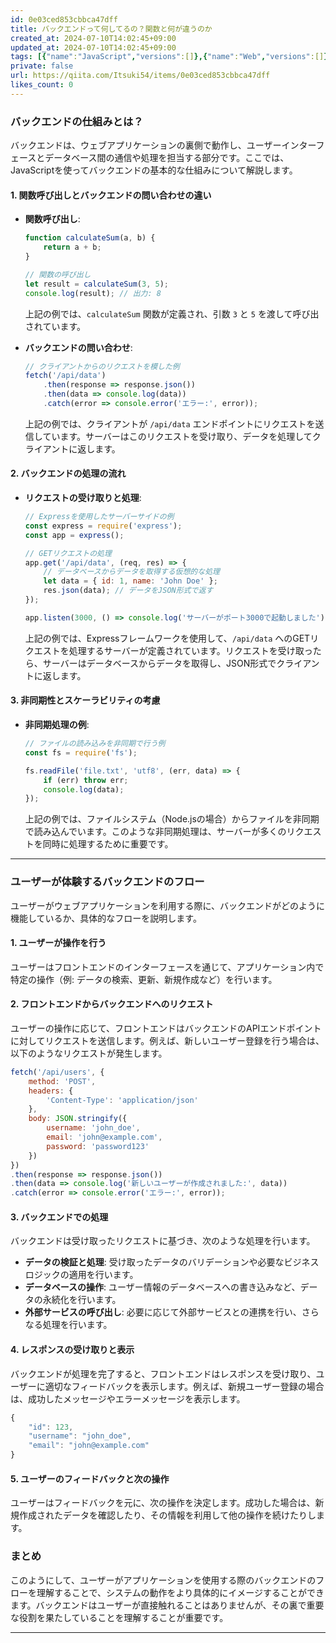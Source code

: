 ```yaml
---
id: 0e03ced853cbbca47dff
title: バックエンドって何してるの？関数と何が違うのか
created_at: 2024-07-10T14:02:45+09:00
updated_at: 2024-07-10T14:02:45+09:00
tags: [{"name":"JavaScript","versions":[]},{"name":"Web","versions":[]},{"name":"バックエンド","versions":[]}]
private: false
url: https://qiita.com/Itsuki54/items/0e03ced853cbbca47dff
likes_count: 0
---
```


### バックエンドの仕組みとは？

バックエンドは、ウェブアプリケーションの裏側で動作し、ユーザーインターフェースとデータベース間の通信や処理を担当する部分です。ここでは、JavaScriptを使ってバックエンドの基本的な仕組みについて解説します。

#### 1. 関数呼び出しとバックエンドの問い合わせの違い

- **関数呼び出し**:
  ```javascript
  function calculateSum(a, b) {
      return a + b;
  }

  // 関数の呼び出し
  let result = calculateSum(3, 5);
  console.log(result); // 出力: 8
  ```
  上記の例では、`calculateSum` 関数が定義され、引数 `3` と `5` を渡して呼び出されています。

- **バックエンドの問い合わせ**:
  ```javascript
  // クライアントからのリクエストを模した例
  fetch('/api/data')
      .then(response => response.json())
      .then(data => console.log(data))
      .catch(error => console.error('エラー:', error));
  ```
  上記の例では、クライアントが `/api/data` エンドポイントにリクエストを送信しています。サーバーはこのリクエストを受け取り、データを処理してクライアントに返します。

#### 2. バックエンドの処理の流れ

- **リクエストの受け取りと処理**:
  ```javascript
  // Expressを使用したサーバーサイドの例
  const express = require('express');
  const app = express();

  // GETリクエストの処理
  app.get('/api/data', (req, res) => {
      // データベースからデータを取得する仮想的な処理
      let data = { id: 1, name: 'John Doe' };
      res.json(data); // データをJSON形式で返す
  });

  app.listen(3000, () => console.log('サーバーがポート3000で起動しました'));
  ```
  上記の例では、Expressフレームワークを使用して、`/api/data` へのGETリクエストを処理するサーバーが定義されています。リクエストを受け取ったら、サーバーはデータベースからデータを取得し、JSON形式でクライアントに返します。

#### 3. 非同期性とスケーラビリティの考慮

- **非同期処理の例**:
  ```javascript
  // ファイルの読み込みを非同期で行う例
  const fs = require('fs');

  fs.readFile('file.txt', 'utf8', (err, data) => {
      if (err) throw err;
      console.log(data);
  });
  ```
  上記の例では、ファイルシステム（Node.jsの場合）からファイルを非同期で読み込んでいます。このような非同期処理は、サーバーが多くのリクエストを同時に処理するために重要です。


---

### ユーザーが体験するバックエンドのフロー

ユーザーがウェブアプリケーションを利用する際に、バックエンドがどのように機能しているか、具体的なフローを説明します。

#### 1. ユーザーが操作を行う

ユーザーはフロントエンドのインターフェースを通じて、アプリケーション内で特定の操作（例: データの検索、更新、新規作成など）を行います。

#### 2. フロントエンドからバックエンドへのリクエスト

ユーザーの操作に応じて、フロントエンドはバックエンドのAPIエンドポイントに対してリクエストを送信します。例えば、新しいユーザー登録を行う場合は、以下のようなリクエストが発生します。

```javascript
fetch('/api/users', {
    method: 'POST',
    headers: {
        'Content-Type': 'application/json'
    },
    body: JSON.stringify({
        username: 'john_doe',
        email: 'john@example.com',
        password: 'password123'
    })
})
.then(response => response.json())
.then(data => console.log('新しいユーザーが作成されました:', data))
.catch(error => console.error('エラー:', error));
```

#### 3. バックエンドでの処理

バックエンドは受け取ったリクエストに基づき、次のような処理を行います。

- **データの検証と処理**: 受け取ったデータのバリデーションや必要なビジネスロジックの適用を行います。
- **データベースの操作**: ユーザー情報のデータベースへの書き込みなど、データの永続化を行います。
- **外部サービスの呼び出し**: 必要に応じて外部サービスとの連携を行い、さらなる処理を行います。

#### 4. レスポンスの受け取りと表示

バックエンドが処理を完了すると、フロントエンドはレスポンスを受け取り、ユーザーに適切なフィードバックを表示します。例えば、新規ユーザー登録の場合は、成功したメッセージやエラーメッセージを表示します。

```javascript
{
    "id": 123,
    "username": "john_doe",
    "email": "john@example.com"
}
```

#### 5. ユーザーのフィードバックと次の操作

ユーザーはフィードバックを元に、次の操作を決定します。成功した場合は、新規作成されたデータを確認したり、その情報を利用して他の操作を続けたりします。

### まとめ

このようにして、ユーザーがアプリケーションを使用する際のバックエンドのフローを理解することで、システムの動作をより具体的にイメージすることができます。バックエンドはユーザーが直接触れることはありませんが、その裏で重要な役割を果たしていることを理解することが重要です。

---
